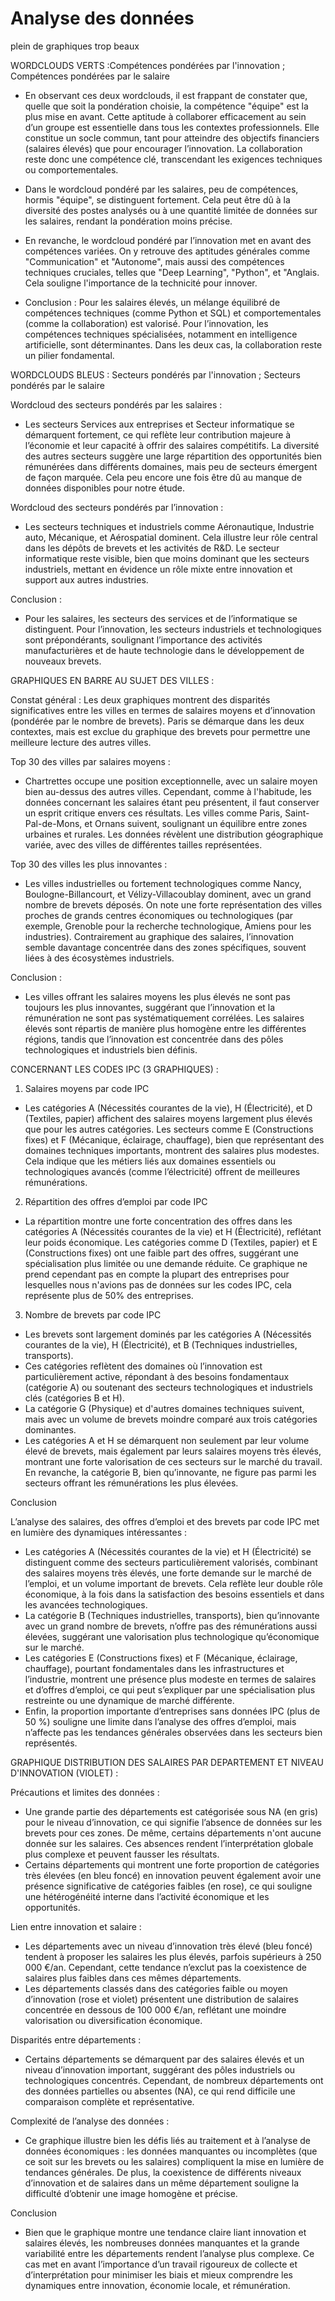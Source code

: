 # **Analyse des données**


plein de graphiques trop beaux



WORDCLOUDS VERTS :Compétences pondérées par l'innovation ; Compétences pondérées par le salaire 

- En observant ces deux wordclouds, il est frappant de constater que, quelle que soit la pondération choisie, la compétence "équipe" est la plus mise en avant. Cette aptitude à collaborer efficacement au sein d’un groupe est essentielle dans tous les contextes professionnels. Elle constitue un socle commun, tant pour atteindre des objectifs financiers (salaires élevés) que pour encourager l’innovation. La collaboration reste donc une compétence clé, transcendant les exigences techniques ou comportementales.

- Dans le wordcloud pondéré par les salaires, peu de compétences, hormis "équipe", se distinguent fortement. Cela peut être dû à la diversité des postes analysés ou à une quantité limitée de données sur les salaires, rendant la pondération moins précise.

- En revanche, le wordcloud pondéré par l’innovation met en avant des compétences variées. On y retrouve des aptitudes générales comme "Communication" et "Autonome", mais aussi des compétences techniques cruciales, telles que "Deep Learning", "Python", et "Anglais. Cela souligne l'importance de la technicité pour innover.

- Conclusion : Pour les salaires élevés, un mélange équilibré de compétences techniques (comme Python et SQL) et comportementales (comme la collaboration) est valorisé. Pour l’innovation, les compétences techniques spécialisées, notamment en intelligence artificielle, sont déterminantes. Dans les deux cas, la collaboration reste un pilier fondamental.

WORDCLOUDS BLEUS :  Secteurs pondérés par l'innovation ; Secteurs pondérés par le salaire 

Wordcloud des secteurs pondérés par les salaires :

- Les secteurs Services aux entreprises et Secteur informatique se démarquent fortement, ce qui reflète leur contribution majeure à l’économie et leur capacité à offrir des salaires compétitifs.
La diversité des autres secteurs suggère une large répartition des opportunités bien rémunérées dans différents domaines, mais peu de secteurs émergent de façon marquée. Cela peu encore une fois être dû au manque de données disponibles pour notre étude. 

Wordcloud des secteurs pondérés par l’innovation :

- Les secteurs techniques et industriels comme Aéronautique, Industrie auto, Mécanique, et Aérospatial dominent. Cela illustre leur rôle central dans les dépôts de brevets et les activités de R&D.
Le secteur informatique reste visible, bien que moins dominant que les secteurs industriels, mettant en évidence un rôle mixte entre innovation et support aux autres industries.

Conclusion :

- Pour les salaires, les secteurs des services et de l’informatique se distinguent.
Pour l’innovation, les secteurs industriels et technologiques sont prépondérants, soulignant l’importance des activités manufacturières et de haute technologie dans le développement de nouveaux brevets.


GRAPHIQUES EN BARRE AU SUJET DES VILLES : 


Constat général : Les deux graphiques montrent des disparités significatives entre les villes en termes de salaires moyens et d’innovation (pondérée par le nombre de brevets). Paris se démarque dans les deux contextes, mais est exclue du graphique des brevets pour permettre une meilleure lecture des autres villes.

Top 30 des villes par salaires moyens :

- Chartrettes occupe une position exceptionnelle, avec un salaire moyen bien au-dessus des autres villes. Cependant, comme à l'habitude, les données concernant les salaires étant peu présentent, il faut conserver un esprit critique envers ces résultats.
Les villes comme Paris, Saint-Pal-de-Mons, et Ornans suivent, soulignant un équilibre entre zones urbaines et rurales.
Les données révèlent une distribution géographique variée, avec des villes de différentes tailles représentées.

Top 30 des villes les plus innovantes :

- Les villes industrielles ou fortement technologiques comme Nancy, Boulogne-Billancourt, et Vélizy-Villacoublay dominent, avec un grand nombre de brevets déposés.
On note une forte représentation des villes proches de grands centres économiques ou technologiques (par exemple, Grenoble pour la recherche technologique, Amiens pour les industries).
Contrairement au graphique des salaires, l’innovation semble davantage concentrée dans des zones spécifiques, souvent liées à des écosystèmes industriels.

Conclusion :

- Les villes offrant les salaires moyens les plus élevés ne sont pas toujours les plus innovantes, suggérant que l’innovation et la rémunération ne sont pas systématiquement corrélées.
Les salaires élevés sont répartis de manière plus homogène entre les différentes régions, tandis que l’innovation est concentrée dans des pôles technologiques et industriels bien définis.

CONCERNANT LES CODES IPC (3 GRAPHIQUES) : 

1. Salaires moyens par code IPC
- Les catégories A (Nécessités courantes de la vie), H (Électricité), et D (Textiles, papier) affichent des salaires moyens largement plus élevés que pour les autres catégories.
Les secteurs comme E (Constructions fixes) et F (Mécanique, éclairage, chauffage), bien que représentant des domaines techniques importants, montrent des salaires plus modestes.
Cela indique que les métiers liés aux domaines essentiels ou technologiques avancés (comme l’électricité) offrent de meilleures rémunérations.

2. Répartition des offres d’emploi par code IPC
- La répartition montre une forte concentration des offres dans les catégories A (Nécessités courantes de la vie) et H (Électricité), reflétant leur poids économique.
Les catégories comme D (Textiles, papier) et E (Constructions fixes) ont une faible part des offres, suggérant une spécialisation plus limitée ou une demande réduite.
Ce graphique ne prend cependant pas en compte la plupart des entreprises pour lesquelles nous n'avions pas de données sur les codes IPC, cela représente plus de 50% des entreprises. 

3. Nombre de brevets par code IPC
- Les brevets sont largement dominés par les catégories A (Nécessités courantes de la vie), H (Électricité), et B (Techniques industrielles, transports).
- Ces catégories reflètent des domaines où l’innovation est particulièrement active, répondant à des besoins fondamentaux (catégorie A) ou soutenant des secteurs technologiques et industriels clés (catégories B et H).
- La catégorie G (Physique) et d'autres domaines techniques suivent, mais avec un volume de brevets moindre comparé aux trois catégories dominantes.
- Les catégories A et H se démarquent non seulement par leur volume élevé de brevets, mais également par leurs salaires moyens très élevés, montrant une forte valorisation de ces secteurs sur le marché du travail. En revanche, la catégorie B, bien qu’innovante, ne figure pas parmi les secteurs offrant les rémunérations les plus élevées.

Conclusion

L’analyse des salaires, des offres d’emploi et des brevets par code IPC met en lumière des dynamiques intéressantes :
- Les catégories A (Nécessités courantes de la vie) et H (Électricité) se distinguent comme des secteurs particulièrement valorisés, combinant des salaires moyens très élevés, une forte demande sur le marché de l’emploi, et un volume important de brevets. Cela reflète leur double rôle économique, à la fois dans la satisfaction des besoins essentiels et dans les avancées technologiques.
- La catégorie B (Techniques industrielles, transports), bien qu’innovante avec un grand nombre de brevets, n’offre pas des rémunérations aussi élevées, suggérant une valorisation plus technologique qu’économique sur le marché.
- Les catégories E (Constructions fixes) et F (Mécanique, éclairage, chauffage), pourtant fondamentales dans les infrastructures et l’industrie, montrent une présence plus modeste en termes de salaires et d’offres d’emploi, ce qui peut s’expliquer par une spécialisation plus restreinte ou une dynamique de marché différente.
- Enfin, la proportion importante d’entreprises sans données IPC (plus de 50 %) souligne une limite dans l’analyse des offres d’emploi, mais n’affecte pas les tendances générales observées dans les secteurs bien représentés.


GRAPHIQUE DISTRIBUTION DES SALAIRES PAR DEPARTEMENT ET NIVEAU D'INNOVATION (VIOLET) :

Précautions et limites des données :
- Une grande partie des départements est catégorisée sous NA (en gris) pour le niveau d’innovation, ce qui signifie l’absence de données sur les brevets pour ces zones. De même, certains départements n'ont aucune donnée sur les salaires. Ces absences rendent l’interprétation globale plus complexe et peuvent fausser les résultats.
- Certains départements qui montrent une forte proportion de catégories très élevées (en bleu foncé) en innovation peuvent également avoir une présence significative de catégories faibles (en rose), ce qui souligne une hétérogénéité interne dans l’activité économique et les opportunités.

Lien entre innovation et salaire :
- Les départements avec un niveau d’innovation très élevé (bleu foncé) tendent à proposer les salaires les plus élevés, parfois supérieurs à 250 000 €/an. Cependant, cette tendance n’exclut pas la coexistence de salaires plus faibles dans ces mêmes départements.
- Les départements classés dans des catégories faible ou moyen d’innovation (rose et violet) présentent une distribution de salaires concentrée en dessous de 100 000 €/an, reflétant une moindre valorisation ou diversification économique.

Disparités entre départements :
- Certains départements se démarquent par des salaires élevés et un niveau d’innovation important, suggérant des pôles industriels ou technologiques concentrés. Cependant, de nombreux départements ont des données partielles ou absentes (NA), ce qui rend difficile une comparaison complète et représentative.

Complexité de l’analyse des données :
- Ce graphique illustre bien les défis liés au traitement et à l’analyse de données économiques : les données manquantes ou incomplètes (que ce soit sur les brevets ou les salaires) compliquent la mise en lumière de tendances générales. De plus, la coexistence de différents niveaux d’innovation et de salaires dans un même département souligne la difficulté d’obtenir une image homogène et précise.

Conclusion
- Bien que le graphique montre une tendance claire liant innovation et salaires élevés, les nombreuses données manquantes et la grande variabilité entre les départements rendent l’analyse plus complexe. Ce cas met en avant l’importance d’un travail rigoureux de collecte et d’interprétation pour minimiser les biais et mieux comprendre les dynamiques entre innovation, économie locale, et rémunération.




































































































